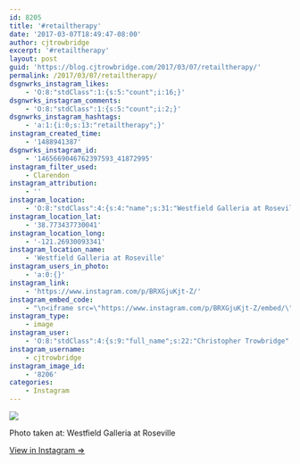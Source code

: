 ```yaml
---
id: 8205
title: '#retailtherapy'
date: '2017-03-07T18:49:47-08:00'
author: cjtrowbridge
excerpt: '#retailtherapy'
layout: post
guid: 'https://blog.cjtrowbridge.com/2017/03/07/retailtherapy/'
permalink: /2017/03/07/retailtherapy/
dsgnwrks_instagram_likes:
    - 'O:8:"stdClass":1:{s:5:"count";i:16;}'
dsgnwrks_instagram_comments:
    - 'O:8:"stdClass":1:{s:5:"count";i:2;}'
dsgnwrks_instagram_hashtags:
    - 'a:1:{i:0;s:13:"retailtherapy";}'
instagram_created_time:
    - '1488941387'
dsgnwrks_instagram_id:
    - '1465669046762397593_41872995'
instagram_filter_used:
    - Clarendon
instagram_attribution:
    - ''
instagram_location:
    - 'O:8:"stdClass":4:{s:4:"name";s:31:"Westfield Galleria at Roseville";s:8:"latitude";d:38.773437730041;s:2:"id";i:98933;s:9:"longitude";d:-121.26930093341;}'
instagram_location_lat:
    - '38.773437730041'
instagram_location_long:
    - '-121.26930093341'
instagram_location_name:
    - 'Westfield Galleria at Roseville'
instagram_users_in_photo:
    - 'a:0:{}'
instagram_link:
    - 'https://www.instagram.com/p/BRXGjuKjt-Z/'
instagram_embed_code:
    - "\n<iframe src=\"https://www.instagram.com/p/BRXGjuKjt-Z/embed/\" width=\"612\" height=\"710\" frameborder=\"0\" scrolling=\"no\" allowtransparency=\"true\" class=\"insta-image-embed\"></iframe>\n"
instagram_type:
    - image
instagram_user:
    - 'O:8:"stdClass":4:{s:9:"full_name";s:22:"Christopher Trowbridge";s:15:"profile_picture";s:96:"https://scontent.cdninstagram.com/t51.2885-19/s150x150/13724650_1188772791164794_142557231_a.jpg";s:8:"username";s:12:"cjtrowbridge";s:2:"id";s:8:"41872995";}'
instagram_username:
    - cjtrowbridge
instagram_image_id:
    - '8206'
categories:
    - Instagram
---
```


[![](https://blog.cjtrowbridge.com/wp-content/uploads/2017/03/1488941387-1-1.jpg)](https://www.instagram.com/p/BRXGjuKjt-Z/)

Photo taken at: Westfield Galleria at Roseville

[View in Instagram ⇒](https://www.instagram.com/p/BRXGjuKjt-Z/)